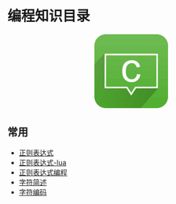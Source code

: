 # 编程知识目录

<div align="center">
    <img src="https://github.com/xuanchengsunjin/Jim_note/blob/sandbox/resource/img/code/code_logo.jpg" width="150px">
</div>


## 常用

- [正则表达式](https://github.com/xuanchengsunjin/Jim_note/blob/sandbox/note/C++/common_knowledge/regexp.md)
- [正则表达式-lua](https://www.cnblogs.com/meamin9/p/4502461.html)
- [正则表达式编程](https://github.com/xuanchengsunjin/Jim_note/blob/sandbox/note/C++/common_knowledge/regexp_code.md)
- [字符简述](https://github.com/xuanchengsunjin/Jim_note/blob/sandbox/note/C++/common_knowledge/character.md)
- [字符编码](https://github.com/xuanchengsunjin/Jim_note/blob/sandbox/note/C++/common_knowledge/character_encode.md)
